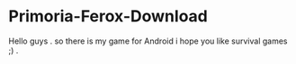 # Primoria-Ferox-Download
Hello guys . so there is my game for Android i hope you like survival games ;) .
